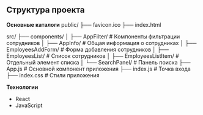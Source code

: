 ## Структура проекта

**Основные каталоги**
public/
├── favicon.ico
├── index.html

src/
├── components/
│ ├── AppFilter/ # Компоненты фильтрации сотрудников
│ ├── AppInfo/ # Общая информация о сотрудниках
│ ├── EmployeesAddForm/ # Форма добавления сотрудников
│ ├── EmployeesList/ # Список сотрудников
│ ├── EmployeesListItem/ # Отдельный элемент списка
│ └── SearchPanel/ # Панель поиска
├── App.js # Основной компонент приложения
├── index.js # Точка входа
├── index.css # Стили приложения

**Технологии**

- React
- JavaScript
